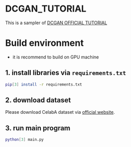 # DCGAN_TUTORIAL

This is a sampler of [DCGAN OFFICIAL TUTORIAL](https://pytorch.org/tutorials/beginner/dcgan_faces_tutorial.html)

# Build environment

- it is recommend to build on GPU machine

## 1. install libraries via `requirements.txt`

```sh
pip[3] install -r requirements.txt
```

## 2. download dataset 

Please download CelabA dataset via [official website](http://mmlab.ie.cuhk.edu.hk/projects/CelebA.html).

## 3. run main program

```sh
python[3] main.py
```

